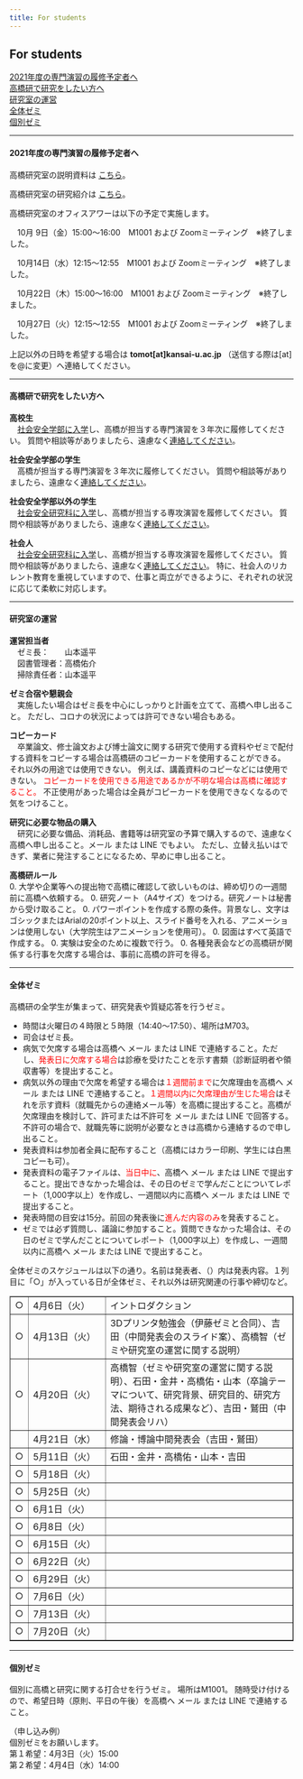 ```yaml
---
title: For students
---
```

## For students
<i class="fas fa-caret-right"></i> [2021年度の専門演習の履修予定者へ](#2021年度の専門演習の履修予定者へ)<br>
<i class="fas fa-caret-right"></i> [高橋研で研究をしたい方へ](#高橋研で研究をしたい方へ)<br>
<i class="fas fa-caret-right"></i> [研究室の運営](#研究室の運営)<br>
<i class="fas fa-caret-right"></i> [全体ゼミ](#全体ゼミ)<br>
<i class="fas fa-caret-right"></i> [個別ゼミ](#個別ゼミ)

---

#### 2021年度の専門演習の履修予定者へ

高橋研究室の説明資料は [こちら](dl/tkhslab2020.pdf)。

高橋研究室の研究紹介は [こちら](https://www.kansai-u.ac.jp/stories/11_takahashi.html)。

高橋研究室のオフィスアワーは以下の予定で実施します。

　10月 9日（金）15:00～16:00　M1001 および Zoomミーティング　※終了しました。

　10月14日（水）12:15～12:55　M1001 および Zoomミーティング　※終了しました。

　10月22日（木）15:00～16:00　M1001 および Zoomミーティング　※終了しました。

　10月27日（火）12:15～12:55　M1001 および Zoomミーティング　※終了しました。

上記以外の日時を希望する場合は **tomot[at]kansai-u.ac.jp** （送信する際は[at]を@に変更）へ連絡してください。

---

#### 高橋研で研究をしたい方へ
**高校生**<br>
　[社会安全学部に入学](http://www.kansai-u.ac.jp/Fc_ss/exam/)し、高橋が担当する専門演習を３年次に履修してください。
質問や相談等がありましたら、遠慮なく[連絡してください](contact.html)。

**社会安全学部の学生**<br>
　高橋が担当する専門演習を３年次に履修してください。
質問や相談等がありましたら、遠慮なく[連絡してください](contact.html)。

**社会安全学部以外の学生**<br>
　[社会安全研究科に入学](http://www.kansai-u.ac.jp/Gr_sch/guidelines/)し、高橋が担当する専攻演習を履修してください。
質問や相談等がありましたら、遠慮なく[連絡してください](contact.html)。

**社会人**<br>
　[社会安全研究科に入学](http://www.kansai-u.ac.jp/Gr_sch/guidelines/)し、高橋が担当する専攻演習を履修してください。
質問や相談等がありましたら、遠慮なく[連絡してください](contact.html)。
特に、社会人のリカレント教育を重視していますので、仕事と両立ができるように、それぞれの状況に応じて柔軟に対応します。

---

#### 研究室の運営
**運営担当者**<br>
　ゼミ長：　　山本遥平<br>
　図書管理者：高橋佑介<br>
　掃除責任者：山本遥平

**ゼミ合宿や懇親会**<br>
　実施したい場合はゼミ長を中心にしっかりと計画を立てて、高橋へ申し出ること。
ただし、コロナの状況によっては許可できない場合もある。

**コピーカード**<br>
　卒業論文、修士論文および博士論文に関する研究で使用する資料やゼミで配付する資料をコピーする場合は高橋研のコピーカードを使用することができる。
それ以外の用途では使用できない。
例えば、講義資料のコピーなどには使用できない。
<span style="color: red;">コピーカードを使用できる用途であるかが不明な場合は高橋に確認すること。</span>
不正使用があった場合は全員がコピーカードを使用できなくなるので気をつけること。

**研究に必要な物品の購入**<br>
　研究に必要な備品、消耗品、書籍等は研究室の予算で購入するので、遠慮なく高橋へ申し出ること。メール または LINE でもよい。
ただし、立替え払いはできず、業者に発注することになるため、早めに申し出ること。

**高橋研ルール**<br>
0. 大学や企業等への提出物で高橋に確認して欲しいものは、締め切りの一週間前に高橋へ依頼する。
0. 研究ノート（A4サイズ）をつける。研究ノートは秘書から受け取ること。
0. パワーポイントを作成する際の条件。背景なし、文字はゴシックまたはArialの20ポイント以上、スライド番号を入れる、アニメーションは使用しない（大学院生はアニメーションを使用可）。
0. 図面はすべて英語で作成する。
0. 実験は安全のために複数で行う。
0. 各種発表会などの高橋研が関係する行事を欠席する場合は、事前に高橋の許可を得る。

---

#### 全体ゼミ
高橋研の全学生が集まって、研究発表や質疑応答を行うゼミ。

- 時間は火曜日の４時限と５時限（14:40〜17:50）、場所はM703。
- 司会はゼミ長。
- 病気で欠席する場合は高橋へ メール または LINE で連絡すること。ただし、<span style="color: red;">発表日に欠席する場合</span>は診療を受けたことを示す書類（診断証明者や領収書等）を提出すること。
- 病気以外の理由で欠席を希望する場合は<span style="color: red;">１週間前まで</span>に欠席理由を高橋へ メール または LINE で連絡すること。<span style="color: red;">１週間以内に欠席理由が生じた場合</span>はそれを示す資料（就職先からの連絡メール等）を高橋に提出すること。高橋が欠席理由を検討して、許可または不許可を メール または LINE で回答する。不許可の場合で、就職先等に説明が必要なときは高橋から連絡するので申し出ること。
- 発表資料は参加者全員に配布すること（高橋にはカラー印刷、学生には白黒コピーも可）。
- 発表資料の電子ファイルは、<span style="color: red;">当日中に</span>、高橋へ メール または LINE で提出すること。提出できなかった場合は、その日のゼミで学んだことについてレポート（1,000字以上）を作成し、一週間以内に高橋へ メール または LINE で提出すること。
- 発表時間の目安は15分。前回の発表後に<span style="color: red;">進んだ内容のみ</span>を発表すること。
- ゼミでは必ず質問し、議論に参加すること。質問できなかった場合は、その日のゼミで学んだことについてレポート（1,000字以上）を作成し、一週間以内に高橋へ メール または LINE で提出すること。

全体ゼミのスケジュールは以下の通り。名前は発表者、（）内は発表内容。１列目に「○」が入っている日が全体ゼミ、それ以外は研究関連の行事や締切など。

<table border="1" cellpadding="5">
<tbody>
<tr>
<td>○</td><td width="120">4月6日（火）</td><td>イントロダクション</td>
</tr>
<tr>
<td>○</td><td>4月13日（火）</td><td>3Dプリンタ勉強会（伊藤ゼミと合同）、吉田（中間発表会のスライド案）、高橋智（ゼミや研究室の運営に関する説明）</td>
</tr>
<tr>
<td>○</td><td>4月20日（火）</td><td>高橋智（ゼミや研究室の運営に関する説明）、石田・金井・高橋佑・山本（卒論テーマについて、研究背景、研究目的、研究方法、期待される成果など）、吉田・鷲田（中間発表会リハ）</td>
</tr>
<tr>
<td></td><td>4月21日（水）</td><td>修論・博論中間発表会（吉田・鷲田）</td>
</tr>
<tr>
<td>○</td><td>5月11日（火）</td><td>石田・金井・高橋佑・山本・吉田</td>
</tr>
<tr>
<td>○</td><td>5月18日（火）</td><td></td>
</tr>
<tr>
<td>○</td><td>5月25日（火）</td><td></td>
</tr>
<tr>
<td>○</td><td>6月1日（火）</td><td></td>
</tr>
<tr>
<td>○</td><td>6月8日（火）</td><td></td>
</tr>
<tr>
<td>○</td><td>6月15日（火）</td><td></td>
</tr>
<tr>
<td>○</td><td>6月22日（火）</td><td></td>
</tr>
<tr>
<td>○</td><td>6月29日（火）</td><td></td>
</tr>
<tr>
<td>○</td><td>7月6日（火）</td><td></td>
</tr>
<tr>
<td>○</td><td>7月13日（火）</td><td></td>
</tr>
<tr>
<td>○</td><td>7月20日（火）</td><td></td>
</tr>
</tbody>
</table>

---

#### 個別ゼミ
個別に高橋と研究に関する打合せを行うゼミ。
場所はM1001。
随時受け付けるので、希望日時（原則、平日の午後）を高橋へ メール または LINE で連絡すること。

（申し込み例）<br>
個別ゼミをお願いします。<br>
第１希望：4月3日（火）15:00<br>
第２希望：4月4日（水）14:00

